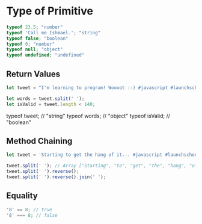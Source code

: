 # Type of Primitive

```javascript 
typeof 23.5; "number"
typeof 'Call me Ishmael.'; "string"
typeof false; "boolean"
typeof 0; "number" 
typeof null; "object"
typeof undefined; "undefined"
```

## Return Values 

```javascript 
let tweet = "I'm learning to program! Woooot :-) #javascript #launchschool";

let words = tweet.split(' ');
let isValid = tweet.length < 140;
```

typeof tweet; // "string"
typeof words; // "object"
typeof isValid; // "boolean"

## Method Chaining

```javascript
let tweet = 'Starting to get the hang of it... #javascript #launchschool';

tweet.split(' '); // Array ["Starting", "to", "get", "the", "hang", "of", "it...", "#javascript", "#launchschool"]
tweet.split(' ').reverse(); 
tweet.split(' ').reverse().join(' ');

```

## Equality
```javascript
'8' == 8; // true 
'8' === 8; // false 
```
